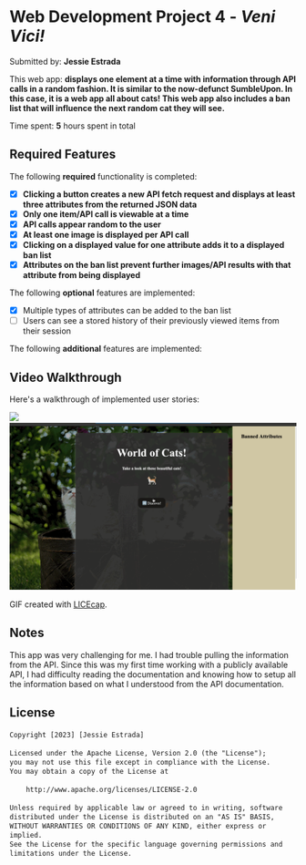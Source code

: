 # Web Development Project 4 - *Veni Vici!*

Submitted by: **Jessie Estrada**

This web app: **displays one element at a time with information through API calls in a random fashion. It is similar to the now-defunct SumbleUpon. In this case, it is a web app all about cats! This web app also includes a ban list that will influence the next random cat they will see.**

Time spent: **5** hours spent in total

## Required Features

The following **required** functionality is completed:

- [x] **Clicking a button creates a new API fetch request and displays at least three attributes from the returned JSON data**
- [x] **Only one item/API call is viewable at a time**
- [x] **API calls appear random to the user**
- [x] **At least one image is displayed per API call**
- [x] **Clicking on a displayed value for one attribute adds it to a displayed ban list**
- [x] **Attributes on the ban list prevent further images/API results with that attribute from being displayed**

The following **optional** features are implemented:

- [x] Multiple types of attributes can be added to the ban list
- [ ] Users can see a stored history of their previously viewed items from their session

The following **additional** features are implemented:

## Video Walkthrough

Here's a walkthrough of implemented user stories:

![](https://i.imgur.com/U5qUA55.gif)
![](https://github.com/JessieEstrada/CodePath-Web102-Projects/blob/main/CodePath-Web102-Project-Veni%20Vici!/VeniVici.gif?raw=true)
<!-- Replace this with whatever GIF tool you used! -->
GIF created with [LICEcap](https://www.cockos.com/licecap/).
<!-- Recommended tools:
[Kap](https://getkap.co/) for macOS
[ScreenToGif](https://www.screentogif.com/) for Windows
[peek](https://github.com/phw/peek) for Linux. -->

## Notes

This app was very challenging for me. I had trouble pulling the information from the API. Since this was my first time working with a publicly available API, I had difficulty reading the documentation and knowing how to setup all the information based on what I understood from the API documentation. 

## License

    Copyright [2023] [Jessie Estrada]

    Licensed under the Apache License, Version 2.0 (the "License");
    you may not use this file except in compliance with the License.
    You may obtain a copy of the License at

        http://www.apache.org/licenses/LICENSE-2.0

    Unless required by applicable law or agreed to in writing, software
    distributed under the License is distributed on an "AS IS" BASIS,
    WITHOUT WARRANTIES OR CONDITIONS OF ANY KIND, either express or implied.
    See the License for the specific language governing permissions and
    limitations under the License.
